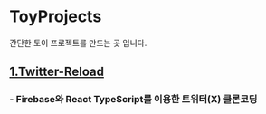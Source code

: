 # ToyProjects

간단한 토이 프로젝트를 만드는 곳 입니다.

## [1.Twitter-Reload](#../twitter-reload/readme.md)

### - Firebase와 React TypeScript를 이용한 트위터(X) 클론코딩
